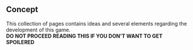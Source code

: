 ## Concept
This collection of pages contains ideas and several elements regarding the development of this game.  
**DO NOT PROCEED READING THIS IF YOU DON'T WANT TO GET SPOILERED**